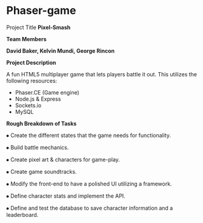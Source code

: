# Phaser-game
Project Title
**Pixel-Smash**

**Team Members**

**David Baker, Kelvin Mundi, George Rincon**

**Project Description**

A fun HTML5 multiplayer game that lets players battle it out. This utilizes the following resources:
* Phaser.CE (Game engine)
* Node.js & Express
* Sockets.io
* MySQL

**Rough Breakdown of Tasks**

⦁   Create the  different states that the game needs for functionality.

⦁   Build battle mechanics.

⦁   Create pixel art & characters for game-play.

⦁   Create game soundtracks.

⦁   Modify the front-end to have a polished UI utilizing a framework.

⦁   Define character stats and implement the API. 

⦁   Define and test the database to save character information and a leaderboard.
